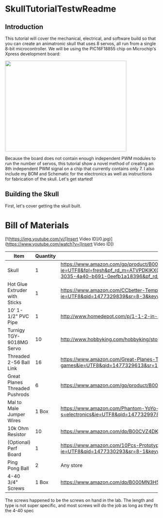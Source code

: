 # SkullTutorialTestwReadme

## Introduction

This tutorial will cover the mechanical, electrical, and software build so that you can create an animatronic skull that uses 8 servos, all run from a single 8-bit microcontroller. We will be using the PIC16F18855 chip on Microchip's Xpress development board: 

<img src="https://cloud.githubusercontent.com/assets/11512868/21235770/76374f84-c2b5-11e6-9304-a9be30eb3d10.png" width="400" height="300" />

Because the board does not contain enough independent PWM modules to run the number of servos, this tutorial show a novel method of creating an 8th independent PWM signal on a chip that currently contains only 7. I also include my BOM and Schematic for the electronics as well as instructions for fabrication of the skull. Let's get started!

## Building the Skull

First, let's cover getting the skull built.

# Bill of Materials

[!(https://img.youtube.com/vi/[Insert Video ID]/0.jpg)](https://www.youtube.com/watch?v=[Insert Video ID])

Item | Quantity| Online Link
------------ | ------------- | -------------
Skull | 1 | https://www.amazon.com/gp/product/B00NT05OPO/ref=s9_simh_gw_g21_i3_r?ie=UTF8&fpl=fresh&pf_rd_m=ATVPDKIKX0DER&pf_rd_s=&pf_rd_r=G8JXBVJR7D7SXQDA35N7&pf_rd_t=36701&pf_rd_p=6aad23bd-3035-4a40-b691-0eefb1a18396&pf_rd_i=desktop
Hot Glue Extruder with Sticks | 1 | https://www.amazon.com/CCbetter-Temperature-Melting-Flexible-Projects/dp/B01178RVI2/ref=sr_1_3?ie=UTF8&qid=1477329839&sr=8-3&keywords=hot+glue+gun
10' 1-1/2" PVC Pipe | 1 | http://www.homedepot.com/p/1-1-2-in-x-10-ft-330-PSI-Schedule-40-PVC-DWV-Plain-End-Pipe-531111/100135041				
Turnigy TGY-9018MG Servo | 10 | http://www.hobbyking.com/hobbyking/store/__17322__Turnigy_8482_TGY_9018MG_MG_Servo_2_5kg_0_10sec_13g.html								
Threaded 2-56 Ball Link | 16 |  https://www.amazon.com/Great-Planes-Threaded-2-56-Ball/dp/B001BHEFUM/ref=sr_1_1?s=toys-and-games&ie=UTF8&qid=1477329613&sr=1-1&keywords=2-56+ball+link
Great Planes Threaded Pushrods | 6 | https://www.amazon.com/gp/product/B001BHGCZS/ref=ox_sc_act_title_1?ie=UTF8&psc=1&smid=ATVPDKIKX0DER
Mal to Male Jumper Wires | 1 Box | https://www.amazon.com/Phantom-YoYo-Dupont-Cable-10cm/dp/B00KOL8O6C/ref=sr_1_2?s=electronics&ie=UTF8&qid=1477329978&sr=1-2&keywords=male+to+male+jumper+wires
10k Ohm Resistor | 10 | https://www.amazon.com/dp/B00CVZ4DKU/ref=biss_dp_t_asn
(Optional) Perf Board | 1 | https://www.amazon.com/10Pcs-Prototype-Paper-Universal-Board/dp/B00ARTP1J4/ref=sr_1_1?ie=UTF8&qid=1477330293&sr=8-1&keywords=perf+board	
Ping Pong Ball | 2 | Any store
4-40 3/4" Screws | 1 Box | https://www.amazon.com/dp/B000MN3H50/ref=biss_dp_t_asn

The screws happened to be the screws on hand in the lab. The length and type is not super specific, and most screws will do the job as long as they fit the 4-40 spec


